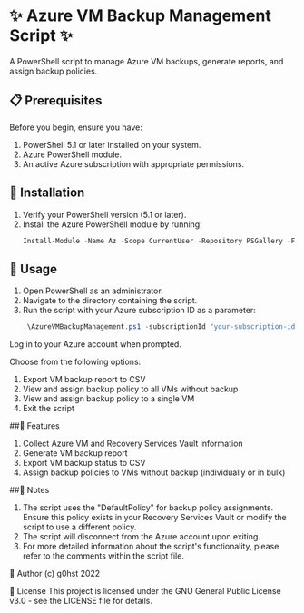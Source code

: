 # ✨ Azure VM Backup Management Script ✨

A PowerShell script to manage Azure VM backups, generate reports, and assign backup policies.

## 📋 Prerequisites

Before you begin, ensure you have:

1. PowerShell 5.1 or later installed on your system.
2. Azure PowerShell module.
3. An active Azure subscription with appropriate permissions.

## 🚀 Installation

1. Verify your PowerShell version (5.1 or later).
2. Install the Azure PowerShell module by running:
   ```powershell
   Install-Module -Name Az -Scope CurrentUser -Repository PSGallery -Force
   ```

## 🔧 Usage

1. Open PowerShell as an administrator.
2. Navigate to the directory containing the script.
3. Run the script with your Azure subscription ID as a parameter:
   ```powershell
   .\AzureVMBackupManagement.ps1 -subscriptionId "your-subscription-id"
   ```

Log in to your Azure account when prompted.

Choose from the following options:

1. Export VM backup report to CSV
2. View and assign backup policy to all VMs without backup
3. View and assign backup policy to a single VM
4. Exit the script

##🌟 Features

1. Collect Azure VM and Recovery Services Vault information
2. Generate VM backup report
3. Export VM backup status to CSV
4. Assign backup policies to VMs without backup (individually or in bulk)

##📝 Notes

1. The script uses the "DefaultPolicy" for backup policy assignments. Ensure this policy exists in your Recovery Services Vault or modify the script to use a different policy.
2. The script will disconnect from the Azure account upon exiting.
3. For more detailed information about the script's functionality, please refer to the comments within the script file.

👤 Author
(c) g0hst 2022

📄 License
This project is licensed under the GNU General Public License v3.0 - see the LICENSE file for details.
